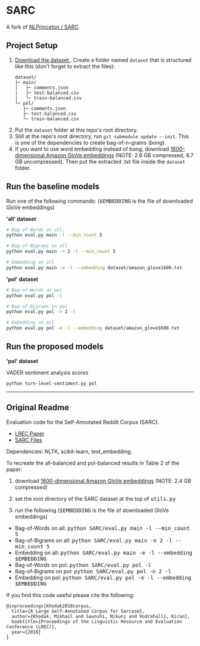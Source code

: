 # SARC
A fork of [NLPrinceton / SARC](https://github.com/NLPrinceton/SARC).

## Project Setup
1. [Download the dataset.](https://nlp.cs.princeton.edu/SARC/2.0/). Create a folder named `dataset` that is structured like this (don't forget to extract the files):
   ``` 
   dataset/
   ├─ main/
   |   ├─ comments.json
   |   ├─ test-balanced.csv
   |   └─ train-balanced.csv
   └─ pol/
      ├─ comments.json
      ├─ test-balanced.csv
      └─ train-balanced.csv
   ``` 
2. Put the `dataset` folder at this repo's root directory.
3. Still at the repo's root directory, run `git submodule update --init`. This is one of the dependencies to create bag-of-n-grams (bong).
4. If you want to use word embedding instead of bong, download [1600-dimensional Amazon GloVe embeddings](http://nlp.cs.princeton.edu/DisC/amazon_glove1600.txt.bz2) (NOTE: 2.6 GB compressed, 8.7 GB uncompressed). Then put the extracted .txt file inside the `dataset` folder.

## Run the baseline models
Run one of the following commands: (<tt>$EMBEDDING</tt> is the file of downloaded GloVe embeddings)

**'all' dataset**
```bash
# Bag-of-Words on all:
python eval.py main -l --min_count 5

# Bag-of-Bigrams on all
python eval.py main -n 2 -l --min_count 5

# Embedding on all
python eval.py main -e -l --embedding dataset/amazon_glove1600.txt
```

**'pol' dataset**
```bash
# Bag-of-Words on pol
python eval.py pol -l

# Bag-of-Bigrams on pol
python eval.py pol -n 2 -l

# Embedding on pol
python eval.py pol -e -l --embedding dataset/amazon_glove1600.txt
```

## Run the proposed models
**'pol' dataset**

VADER sentiment analysis scores

```bash
python turn-level-sentiment.py pol
```

---

## Original Readme
Evaluation code for the Self-Annotated Reddit Corpus (SARC).
  * [LREC Paper](http://www.lrec-conf.org/proceedings/lrec2018/pdf/160.pdf)
  * [SARC Files](http://nlp.cs.princeton.edu/SARC/2.0/)
  
Dependencies: NLTK, scikit-learn, text_embedding.

To recreate the all-balanced and pol-balanced results in Table 2 of the paper:

1. download [1600-dimensional Amazon GloVe embeddings](http://nlp.cs.princeton.edu/DisC/amazon_glove1600.txt.bz2) (NOTE: 2.4 GB compressed)
  
2. set the root directory of the SARC dataset at the top of <tt>utils.py</tt>
  
3. run the following (<tt>$EMBEDDING</tt> is the file of downloaded GloVe embeddings)
  * Bag-of-Words on all: <tt>python SARC/eval.py main -l --min_count 5</tt>
  * Bag-of-Bigrams on all: <tt>python SARC/eval.py main -n 2 -l --min_count 5</tt>
  * Embedding on all: <tt>python SARC/eval.py main -e -l --embedding $EMBEDDING</tt>
  * Bag-of-Words on pol: <tt>python SARC/eval.py pol -l</tt>
  * Bag-of-Bigrams on pol: <tt>python SARC/eval.py pol -n 2 -l</tt>
  * Embedding on pol: <tt>python SARC/eval.py pol -e -l --embedding $EMBEDDING</tt>

If you find this code useful please cite the following:

    @inproceedings{khodak2018corpus,
      title={A Large Self-Annotated Corpus for Sarcasm},
      author={Khodak, Mikhail and Saunshi, Nikunj and Vodrahalli, Kiran},
      booktitle={Proceedings of the Linguistic Resource and Evaluation Conference (LREC)},
      year={2018}
    }
